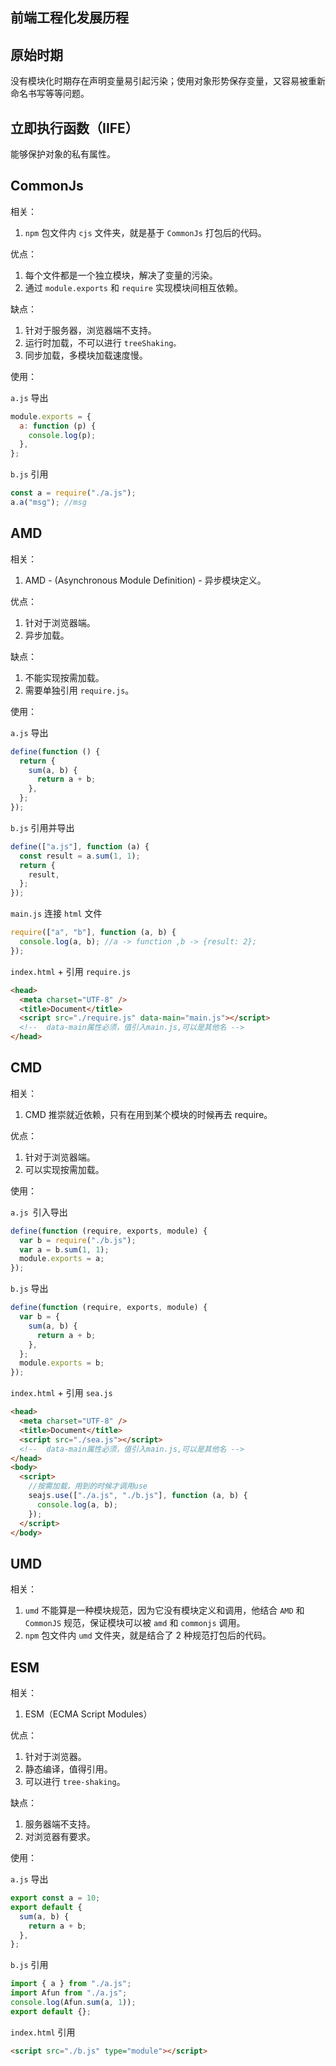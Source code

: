 ## 前端工程化发展历程

## 原始时期

没有模块化时期存在声明变量易引起污染；使用对象形势保存变量，又容易被重新命名书写等等问题。

## 立即执行函数（IIFE）

能够保护对象的私有属性。

## CommonJs

相关：

1.  `npm` 包文件内 `cjs` 文件夹，就是基于 `CommonJs` 打包后的代码。

优点：

1.  每个文件都是一个独立模块，解决了变量的污染。
2.  通过 `module.exports` 和 `require` 实现模块间相互依赖。

缺点：

1.  针对于服务器，浏览器端不支持。
2.  运行时加载，不可以进行 `treeShaking。`
3.  同步加载，多模块加载速度慢。

使用：

`a.js` 导出

```js
module.exports = {
  a: function (p) {
    console.log(p);
  },
};
```

`b.js` 引用

```js
const a = require("./a.js");
a.a("msg"); //msg
```

## AMD

相关：

1.  AMD - (Asynchronous Module Definition) - 异步模块定义。

优点：

1.  针对于浏览器端。
2.  异步加载。

缺点：

1.  不能实现按需加载。
2.  需要单独引用 `require.js`。

使用：

`a.js` 导出

```js
define(function () {
  return {
    sum(a, b) {
      return a + b;
    },
  };
});
```

`b.js` 引用并导出

```js
define(["a.js"], function (a) {
  const result = a.sum(1, 1);
  return {
    result,
  };
});
```

`main.js` 连接 `html` 文件

```js
require(["a", "b"], function (a, b) {
  console.log(a, b); //a -> function ,b -> {result: 2};
});
```

`index.html` + 引用 `require.js`

```html
<head>
  <meta charset="UTF-8" />
  <title>Document</title>
  <script src="./require.js" data-main="main.js"></script>
  <!--  data-main属性必须，值引入main.js,可以是其他名 -->
</head>
```

## CMD

相关：

1.  CMD 推崇就近依赖，只有在用到某个模块的时候再去 require。

优点：

1.  针对于浏览器端。
2.  可以实现按需加载。

使用：

`a.js `引入导出

```js
define(function (require, exports, module) {
  var b = require("./b.js");
  var a = b.sum(1, 1);
  module.exports = a;
});
```

`b.js` 导出

```js
define(function (require, exports, module) {
  var b = {
    sum(a, b) {
      return a + b;
    },
  };
  module.exports = b;
});
```

`index.html` + 引用 `sea.js`

```html
<head>
  <meta charset="UTF-8" />
  <title>Document</title>
  <script src="./sea.js"></script>
  <!--  data-main属性必须，值引入main.js,可以是其他名 -->
</head>
<body>
  <script>
    //按需加载，用到的时候才调用use
    seajs.use(["./a.js", "./b.js"], function (a, b) {
      console.log(a, b);
    });
  </script>
</body>
```

## UMD

相关：

1.  `umd` 不能算是一种模块规范，因为它没有模块定义和调用，他结合 `AMD` 和 `CommonJS` 规范，保证模块可以被 `amd` 和 `commonjs` 调用。
2.  `npm` 包文件内 `umd` 文件夹，就是结合了 2 种规范打包后的代码。

## ESM

相关：

1.  ESM（ECMA Script Modules）

优点：

1.  针对于浏览器。
2.  静态编译，值得引用。
3.  可以进行 `tree-shaking`。

缺点：

1.  服务器端不支持。
2.  对浏览器有要求。

使用：

`a.js` 导出

```js
export const a = 10;
export default {
  sum(a, b) {
    return a + b;
  },
};
```

`b.js` 引用

```js
import { a } from "./a.js";
import Afun from "./a.js";
console.log(Afun.sum(a, 1));
export default {};
```

`index.html` 引用

```html
<script src="./b.js" type="module"></script>
```
